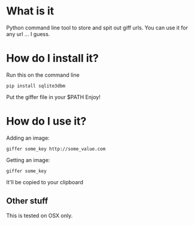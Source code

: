 What is it
==========
Python command line tool to store and spit out giff urls.  You can use it for any url ... I guess.

How do I install it?
================
Run this on the command line
```
pip install sqlite3dbm
```
Put the giffer file in your $PATH
Enjoy!

How do I use it?
================

Adding an image:
```
giffer some_key http://some_value.com
```
Getting an image:
```
giffer some_key
```
It'll be copied to your clipboard


Other stuff
-----------
This is tested on OSX only.
